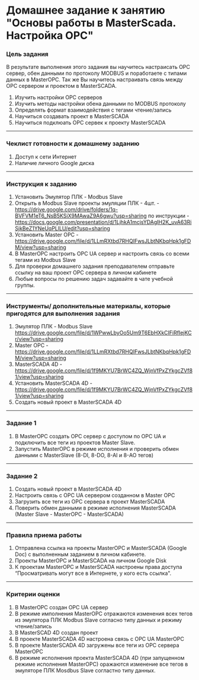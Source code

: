 # Домашнее задание к занятию "Основы работы в MasterScada. Настройка OPC"

### Цель задания

В результате выполнения этого задания вы научитесь настраисать OPC сервер, обен данными по протоколу MODBUS и поработаете с типами данных в MasterOPC. Так же Вы научитесь настраивать связь между OPC сервером и проектом в MasterSCADA.

1. Изучить настройки OPC серверов
2. Изучить методы настройки обена данными по MODBUS протоколу
3. Определять формат взаимодействия с тегами чтение/запись
4. Научиться создавать проект в MasterSCADA
5. Научиться подклюать OPC сервек к проекту MasterSCADA

------

### Чеклист готовности к домашнему заданию

1. Доступ к сети Интернет
2. Наличие личного Google диска

------

### Инструкция к заданию

1. Установить Эмулятор ПЛК - Modbus Slave
2. Открыть в Modbus Slave проекты эмуляции ПЛК - 4шт. - https://drive.google.com/drive/folders/1q-BVFVM1eT6_NsB5KSiX9MAwaZ9A6gwu?usp=sharing по инструкции - https://docs.google.com/presentation/d/1LjhkA1mcjsYDAgIH2K_uvA63RiSjkBeZ1YNeUqPLlLU/edit?usp=sharing
3. Установить Master OPC - https://drive.google.com/file/d/1LLmRXtbd7RHQIFwsJLbtNKbqHpk1gFDM/view?usp=sharing
4. В MasterOPC настроить OPC UA сервер и настроить связь со всеми тегами из Modbus Slave
5. Для проверки домашнего задания преподавателем отправьте ссылку на ваш проект OPC сервера в личном кабинете
6. Любые вопросы по решению задач задавайте в чате учебной группы.

------

### Инструменты/ дополнительные материалы, которые пригодятся для выполнения задания

1. Эмулятор ПЛК - Modbus Slave https://drive.google.com/file/d/1WPwwLbyOo5Um9T6EbHXkCIFiRfIejKCr/view?usp=sharing
2. Master OPC - https://drive.google.com/file/d/1LLmRXtbd7RHQIFwsJLbtNKbqHpk1gFDM/view?usp=sharing
3. MasterSCADA 4D - https://drive.google.com/file/d/1f9MKYU7BrWC4ZQ_WjnVfPxZYkgcZVf81/view?usp=sharing
4. Установить MasterSCADA 4D - https://drive.google.com/file/d/1f9MKYU7BrWC4ZQ_WjnVfPxZYkgcZVf81/view?usp=sharing
5. Создать новый проект в MasterSCADA 4D

------

### Задание 1
1. В MasterOPC создать OPC сервер с доступом по OPC UA и подключить все теги из проектов Master Slave.
2. Запустить MasterOPC в режиме исполнения и проверить обмен данными с MasterSlave (8-DI, 8-DO, 8-AI и 8-AO тегов)

------

### Задание 2

1. Создать новый проект в MasterSCADA 4D
2. Настроить связь с OPC UA сервером созданном в Master OPC
3. Загрузить все теги из OPC сервера в проект MasterSCADA
4. Поверить обмен данными в режиме исполнения MasterSCADA (Master Slave - MasterOPC - MasterSCADA)

------

### Правила приема работы

1. Отправлена ссылка на проекты MasterOPC и MasterSCADA (Google Doc) с выполненным заданием в личном кабинете.
2. Проекты MasterOPC и MasterSCADA на личном Google Disk
3. К проектам MasterOPC и MasterSCADA настроены права доступа “Просматривать могут все в Интернете, у кого есть ссылка".

------

### Критерии оценки

1. В MasterOPC создан OPC UA сервер
2. В режиме имполнения MasterOPC отражаются изменения всех тегов из эмулятора ПЛК Modbus Slave согласно типу данных и режиму чтение/запись
3. В MasterSCAD 4D создан проект
4. В проекте MasterSCADA 4D настроена связь с OPC UA MasterOPC
5. В проекте MasterSCADA 4D загружены все теги из OPC сервера MasterOPC
6. В режиме исполнения проекта MasterSCADA 4D (при запущенном режиме исполнения MasterOPC) оражаются изменение все тегов в эмуляторе ПЛК Mosdbus Slave согластно типу данных. 
